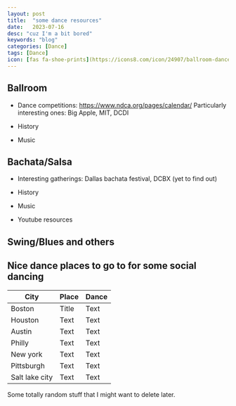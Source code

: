 ```yaml
---
layout: post
title:  "some dance resources"
date:   2023-07-16
desc: "cuz I'm a bit bored"
keywords: "blog"
categories: [Dance]
tags: [Dance]
icon: [fas fa-shoe-prints](https://icons8.com/icon/24907/ballroom-dance)
---
```


## Ballroom

* Dance competitions: https://www.ndca.org/pages/calendar/
  Particularly interesting ones:  Big Apple, MIT, DCDI

* History
* Music
  
  



## Bachata/Salsa 
  

* Interesting gatherings:
  Dallas bachata festival, DCBX (yet to find out)

* History
* Music
* Youtube resources



## Swing/Blues and others 




## Nice dance places to go to for some social dancing

| City        | Place       |   Dance    |
| ----------- | ----------- | ---------- |
| Boston      | Title       | Text       |
| Houston     | Text        |Text        |
| Austin      | Text        |Text        |
| Philly      | Text        |Text        |
| New york    | Text        |Text        |
| Pittsburgh  | Text        |Text        |
| Salt lake city| Text        |Text        |


Some totally random stuff that I might want to delete later.



